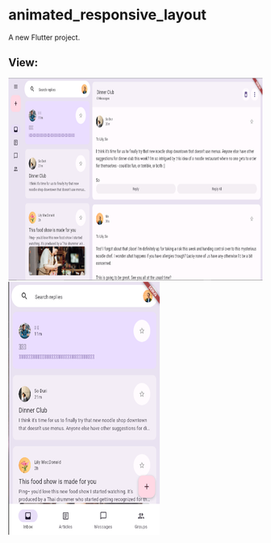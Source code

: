 # animated_responsive_layout

A new Flutter project.

## View:
<img src="assets/previews/img1.png" style="width:800px;height:400px;">
<be></be>
<img src="assets/previews/img2.png" style="width:300px;height:500px;"> 
